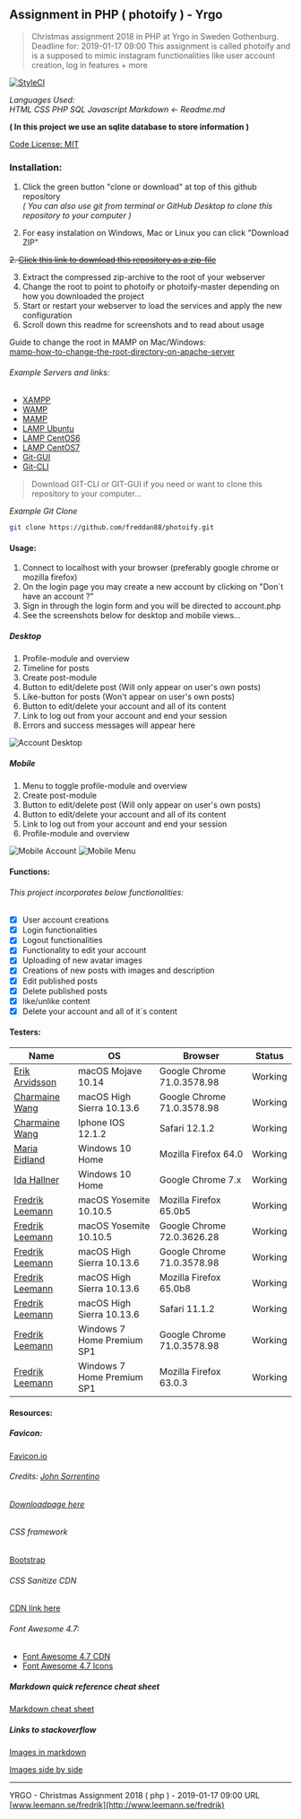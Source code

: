 ## Assignment in PHP ( photoify ) - Yrgo

> Christmas assignment 2018 in PHP at Yrgo in Sweden Gothenburg. Deadline for: 2019-01-17 09:00 
This assignment is called photoify and is a supposed to mimic instagram functionalities like user account creation, log in features + more

[![StyleCI](https://github.styleci.io/repos/161168895/shield?branch=master)](https://github.styleci.io/repos/161168895)

_Languages Used:_ <br/>
_HTML CSS PHP SQL Javascript Markdown <- Readme.md_

**( In this project we use an sqlite database to store information )**

[Code License: MIT](https://choosealicense.com/licenses/mit/)

### Installation:
1. Click the green button "clone or download" at top of this github repository <br/>
*( You can also use git from terminal or GitHub Desktop to clone this repository to your computer )*

2. For easy instalation on Windows, Mac or Linux you can click "Download ZIP"

~~2. [Click this link to download this repository as a zip-file](https://github.com/freddan88/photoify)~~

3. Extract the compressed zip-archive to the root of your webserver
4. Change the root to point to photoify or photoify-master depending on how you downloaded the project
5. Start or restart your webserver to load the services and apply the new configuration
6. Scroll down this readme for screenshots and to read about usage

Guide to change the root in MAMP on Mac/Windows:<br/>
[mamp-how-to-change-the-root-directory-on-apache-server](https://ruifeio.com/2014/08/08/mamp-how-to-change-the-root-directory-on-apache-server/)

###### Example Servers and links:
- [XAMPP](https://www.apachefriends.org/index.html "Download XAMPP for Windows Linux Mac")
- [WAMP](https://bitnami.com/stack/wamp/installer "Download WAMP for Windows Mac Linux")
- [MAMP](https://www.mamp.info/en/downloads "Download MAMP for Mac Windows")
- [LAMP Ubuntu](https://www.digitalocean.com/community/tutorials/how-to-install-linux-apache-mysql-php-lamp-stack-ubuntu-18-04 "Install LAMP on Ubuntu Linux")
- [LAMP CentOS6](https://www.digitalocean.com/community/tutorials/how-to-install-linux-apache-mysql-php-lamp-stack-on-centos-6 "Install LAMP on CentOS6 Linux")
- [LAMP CentOS7](https://www.digitalocean.com/community/tutorials/how-to-install-linux-apache-mysql-php-lamp-stack-on-centos-7 "Install LAMP on CentOS7 Linux")
- [Git-GUI](https://desktop.github.com/ "Downloads for Mac Windows")
- [Git-CLI](https://git-scm.com/downloads "Downloads for Mac Windows Linux/Unix")

> Download GIT-CLI or GIT-GUI if you need or want to clone this repository to your computer...

*Example Git Clone*
```bash
git clone https://github.com/freddan88/photoify.git
```

#### Usage:
1. Connect to localhost with your browser (preferably google chrome or mozilla firefox)
2. On the login page you may create a new account by clicking on "Don´t have an account ?"
3. Sign in through the login form and you will be directed to account.php
4. See the screenshots below for desktop and mobile views...

##### Desktop
1. Profile-module and overview
2. Timeline for posts
3. Create post-module
4. Button to edit/delete post (Will only appear on user's own posts)
5. Like-button for posts (Won't appear on user's own posts) 
6. Button to edit/delete your account and all of its content
7. Link to log out from your account and end your session
8. Errors and success messages will appear here

![Account Desktop](https://github.com/freddan88/Yrgo-assignments/blob/master/03_PHP/photoify/assets/screenshots/account_desktop_xs.jpg)

##### Mobile
1. Menu to toggle profile-module and overview
2. Create post-module
3. Button to edit/delete post (Will only appear on user's own posts)
4. Button to edit/delete your account and all of its content
5. Link to log out from your account and end your session
6. Profile-module and overview

![Mobile Account](https://github.com/freddan88/Yrgo-assignments/blob/master/03_PHP/photoify/assets/screenshots/account_post_mobile_xs.jpg) ![Mobile Menu](https://github.com/freddan88/Yrgo-assignments/blob/master/03_PHP/photoify/assets/screenshots/account_menu_mobile_xs.jpg)

#### Functions:

###### This project incorporates below functionalities:
* [x] User account creations
* [x] Login functionalities
* [x] Logout functionalities
* [x] Functionality to edit your account
* [x] Uploading of new avatar images
* [x] Creations of new posts with images and description
* [x] Edit published posts
* [x] Delete published posts
* [x] like/unlike content
* [x] Delete your account and all of it´s content

#### Testers:
Name|OS|Browser|Status
-|-|-|-
[Erik Arvidsson](https://github.com/erikarvidsson "Erik Arvidsson GitHub")|macOS Mojave 10.14|Google Chrome 71.0.3578.98|Working
[Charmaine Wang](https://github.com/charmaine-wang "Charmaine Wang GitHub")|macOS High Sierra 10.13.6|Google Chrome 71.0.3578.98|Working
[Charmaine Wang](https://github.com/charmaine-wang "Charmaine Wang GitHub")|Iphone IOS 12.1.2|Safari 12.1.2|Working
[Maria Eidland](https://github.com/mariaeid "Maria Eidland GitHub")|Windows 10 Home|Mozilla Firefox 64.0|Working
[Ida Hallner](https://github.com/idahal "Ida Hallner GitHub")|Windows 10 Home|Google Chrome 7.x|Working
[Fredrik Leemann](https://github.com/freddan88 "Fredrik Leemann GitHub")|macOS Yosemite 10.10.5|Mozilla Firefox 65.0b5|Working
[Fredrik Leemann](https://github.com/freddan88 "Fredrik Leemann GitHub")|macOS Yosemite 10.10.5|Google Chrome 72.0.3626.28|Working
[Fredrik Leemann](https://github.com/freddan88 "Fredrik Leemann GitHub")|macOS High Sierra 10.13.6|Google Chrome 71.0.3578.98|Working
[Fredrik Leemann](https://github.com/freddan88 "Fredrik Leemann GitHub")|macOS High Sierra 10.13.6|Mozilla Firefox 65.0b8|Working
[Fredrik Leemann](https://github.com/freddan88 "Fredrik Leemann GitHub")|macOS High Sierra 10.13.6|Safari 11.1.2|Working
[Fredrik Leemann](https://github.com/freddan88 "Fredrik Leemann GitHub")|Windows 7 Home Premium SP1|Google Chrome 71.0.3578.98|Working
[Fredrik Leemann](https://github.com/freddan88 "Fredrik Leemann GitHub")|Windows 7 Home Premium SP1|Mozilla Firefox 63.0.3|Working

#### Resources:

##### Favicon:
[Favicon.io](https://favicon.io "The best Favicon Generator - completely free")

###### Credits: [John Sorrentino](https://twitter.com/johnsorrentino "John Sorrentino Twitter profile")

###### [Downloadpage here](https://favicon.io/emoji-favicons/busts-in-silhouette/)

###### _CSS framework_
[Bootstrap](https://getbootstrap.com/ "The most popular HTML, CSS, and JS library in the world")

###### _CSS Sanitize CDN_
[CDN link here](https://cdnjs.com/libraries/10up-sanitize.css "10up-sanitize.css - cdnjs.com")

###### _Font Awesome 4.7:_
* [Font Awesome 4.7 CDN](https://www.bootstrapcdn.com/fontawesome/ "Font Awesome - BootstrapCDN by StackPath")
* [Font Awesome 4.7 Icons](https://fontawesome.com/v4.7.0/icons/ "Font Awesome Icons")

##### Markdown quick reference cheat sheet
[Markdown cheat sheet](https://en.support.wordpress.com/markdown-quick-reference/ "Markdown quick reference cheat sheet")

##### Links to stackoverflow
[Images in markdown](https://stackoverflow.com/questions/31558605/zoomable-image-in-markdown "Zoomable image in markdown - Stackoverflow")

[Images side by side](https://stackoverflow.com/questions/24319505/how-can-one-display-images-side-by-side-in-a-github-readme-md "How can one display images side by side in a GitHub README.md? - Stackoverflow")

---

YRGO - Christmas Assignment 2018 ( php ) - 2019-01-17 09:00 URL [www.leemann.se/fredrik](http://www.leemann.se/fredrik)
